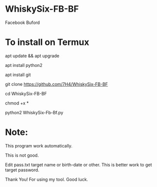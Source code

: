 # WhiskySix-FB-BF

Facebook Buford

To install on Termux
====================

apt update && apt upgrade

apt install python2

apt install git

git clone https://github.com/7H4/WhiskySix-FB-BF

cd WhiskySix-FB-BF

chmod +x *

python2 WhiskySix-Fb-Bf.py


Note:
=====

This program work automatically.

This is not good.

Edit pass.txt target name or birth-date or other. This is better work to get target password.

Thank You! For using my tool. Good luck. 
